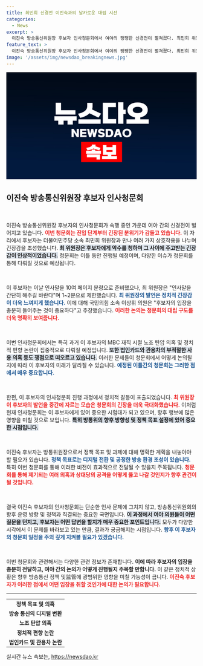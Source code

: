 ```yaml
---
title: 최민희 신경전 이진숙과의 날카로운 대립 시선
categories:
  - News
excerpt: >
  이진숙 방송통신위원장 후보자 인사청문회에서 여야의 팽팽한 신경전이 펼쳐졌다. 최민희 위원장이 인사말 길이에 불만을 나타내고, 후보자의 과거 논란이 쟁점으로 떠오르면서 청문회는 더욱 긴장감 넘치는 상황으로 진행됐다.
feature_text: >
  이진숙 방송통신위원장 후보자 인사청문회에서 여야의 팽팽한 신경전이 펼쳐졌다. 최민희 위원장이 인사말 길이에 불만을 나타내고, 후보자의 과거 논란이 쟁점으로 떠오르면서 청문회는 더욱 긴장감 넘치는 상황으로 진행됐다.
image: '/assets/img/newsdao_breakingnews.jpg'
---
```


<p><img src="/assets/img/newsdao_breakingnews.jpg" alt="cryptoinkorea 속보" /></p>

<h2 data-ke-size="size26">이진숙 방송통신위원장 후보자 인사청문회</h2>

<p data-ke-size="size16">&nbsp;</p>

<p>이진숙 방송통신위원장 후보자의 인사청문회가 속행 중인 가운데 여야 간의 신경전이 벌어지고 있습니다. <b><span style="color: #ee2323;">이번 청문회는 진입 단계부터 긴장된 분위기가 감돌고 있습니다.</span></b> 이 자리에서 후보자는 더불어민주당 소속 최민희 위원장과 만나 여러 가지 상호작용을 나누며 긴장감을 조성했습니다. <b><span style="background-color: #21538527;">최 위원장은 후보자에게 악수를 청하며 그 사이에 주고받는 긴장감이 인상적이었습니다.</span></b> 청문회는 이틀 동안 진행될 예정이며, 다양한 이슈가 청문회를 통해 다뤄질 것으로 예상됩니다.</p>

<p data-ke-size="size16">&nbsp;</p>

<p>이 후보자는 이날 인사말을 10여 페이지 분량으로 준비했으나, 최 위원장은 "인사말을 간단히 해주길 바란다"며 1~2분으로 제한했습니다. <b><span style="color: #1a5490;">최 위원장의 발언은 정치적 긴장감이 더욱 느껴지게 했습니다.</span></b> 이에 대해 국민의힘 소속 이상휘 의원은 "후보자의 입장을 충분히 들어주는 것이 중요하다"고 주장했습니다. <b><span style="color: #ee2323;">이러한 논의는 청문회의 대립 구도를 더욱 명확히 보여줍니다.</span></b></p>

<p data-ke-size="size16">&nbsp;</p>

<p>이번 인사청문회에서는 특히 과거 이 후보자의 MBC 재직 시절 노조 탄압 의혹 및 정치적 편향 논란이 집중적으로 다뤄질 예정입니다. <b><span style="background-color: #21538527;">또한 법인카드와 관용차의 부적절한 사용 의혹 등도 쟁점으로 떠오르고 있습니다.</span></b> 이러한 문제들이 청문회에서 어떻게 논의될지에 따라 이 후보자의 미래가 달라질 수 있습니다. <b><span style="color: #1a5490;">예정된 이틀간의 청문회는 그러한 점에서 매우 중요합니다.</span></b></p>

<p data-ke-size="size16">&nbsp;</p>

<p>한편, 이 후보자의 인사청문회 진행 과정에서 정치적 갈등이 표출되었습니다. <b><span style="color: #ee2323;">최 위원장이 후보자의 발언을 중간에 자르는 모습은 청문회의 긴장을 더욱 극대화했습니다.</span></b> 이처럼 현재 인사청문회는 이 후보자에게 있어 중요한 시험대가 되고 있으며, 향후 행보에 많은 영향을 미칠 것으로 보입니다. <b><span style="background-color: #21538527;">특히 방통위의 향후 방향성 및 정책 목표 설정에 있어 중요한 시점입니다.</span></b></p>

<p data-ke-size="size16">&nbsp;</p>

<p>이진숙 후보자는 방통위원장으로서 정책 목표 및 과제에 대해 명확한 계획을 내놓아야 할 필요가 있습니다. <b><span style="color: #1a5490;">정책 목표로는 디지털 전환 및 공정한 방송 환경 조성이 있습니다.</span></b> 특히 이번 청문회를 통해 이러한 비전이 효과적으로 전달될 수 있을지 주목됩니다. <b><span style="color: #ee2323;">청문회를 통해 제기되는 여러 의혹과 상대당의 공격을 어떻게 뚫고 나갈 것인지가 향후 관건이 될 것입니다.</span></b></p>

<p data-ke-size="size16">&nbsp;</p>

<p>결국 이진숙 후보자의 인사청문회는 단순한 인사 문제에 그치지 않고, 방송통신위원회의 향후 운영 방향 및 정책과 직결되는 중요한 국면입니다. <b><span style="background-color: #21538527;">이 과정에서 여야 의원들이 어떤 질문을 던지고, 후보자는 어떤 답변을 할지가 매우 중요한 포인트입니다.</span></b> 모두가 다양한 시각에서 이 문제를 바라보고 있는 만큼, 결과가 궁금해지는 시점입니다. <b><span style="color: #1a5490;">향후 이 후보자의 청문회 일정을 주의 깊게 지켜볼 필요가 있겠습니다.</span></b></p>

<p data-ke-size="size16">&nbsp;</p>

<p>이번 청문회와 관련해서는 다양한 관련 정보가 존재합니다. <b>이에 따라 후보자의 입장을 충분히 전달하고, 여야 간의 논의가 어떻게 진행될지 주목할 만합니다.</b> 이 같은 정치적 상황은 향후 방송통신 정책 및监管에 광범위한 영향을 미칠 가능성이 큽니다. <b><span style="color: #ee2323;">이진숙 후보자가 이러한 점에서 어떤 입장을 취할 것인가에 대한 논의가 필요합니다.</span></b></p>

<hr>

<table style="width: 100%; border-collapse: collapse;">
    <tr>
        <td style="text-align: center; height: 17px;"><b>정책 목표 및 의혹</b></td>
    </tr>
    <tr>
        <td style="text-align: center; height: 17px;"><b>방송 통신의 디지털 변환</b></td>
    </tr>
    <tr>
        <td style="text-align: center; height: 17px;"><b>노조 탄압 의혹</b></td>
    </tr>
    <tr>
        <td style="text-align: center; height: 17px;"><b>정치적 편향 논란</b></td>
    </tr>
    <tr>
        <td style="text-align: center; height: 17px;"><b>법인카드 및 관용차 논란</b></td>
    </tr>
</table>
실시간 뉴스 속보는, <a href="https://newsdao.kr" rel="dofollow">https://newsdao.kr</a>


